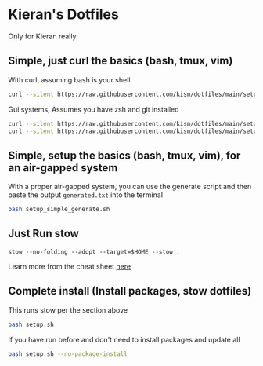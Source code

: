 # Kieran's Dotfiles

Only for Kieran really

## Simple, just curl the basics (bash, tmux, vim)

With curl, assuming bash is your shell

```bash
curl --silent https://raw.githubusercontent.com/kism/dotfiles/main/setup_simple.sh | bash && . ~/.bashrc && bind -f ~/.inputrc
```

Gui systems, Assumes you have zsh and git installed

```bash
curl --silent https://raw.githubusercontent.com/kism/dotfiles/main/setup_simple.sh | bash -s -- --gui
curl --silent https://raw.githubusercontent.com/kism/dotfiles/main/setup_simple.sh | bash -s -- --no-package-install

```

## Simple, setup the basics (bash, tmux, vim), for an air-gapped system

With a proper air-gapped system, you can use the generate script and then paste the output `generated.txt` into the terminal

```bash
bash setup_simple_generate.sh
```

## Just Run stow

`stow --no-folding --adopt --target=$HOME --stow .`

Learn more from the cheat sheet [here](README_STOW.md)

## Complete install (Install packages, stow dotfiles)

This runs stow per the section above

```bash
bash setup.sh
```

If you have run before and don't need to install packages and update all

```bash
bash setup.sh --no-package-install
```
